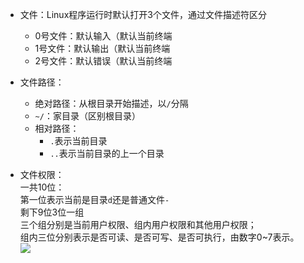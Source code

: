 + 文件：Linux程序运行时默认打开3个文件，通过文件描述符区分
	+ 0号文件：默认输入（默认当前终端
	+ 1号文件：默认输出（默认当前终端
	+ 2号文件：默认错误（默认当前终端

+ 文件路径：
	+ 绝对路径：从根目录开始描述，以`/`分隔
	+ `~/`：家目录（区别根目录）
	+ 相对路径：
		+ `.`表示当前目录
		+ `..`表示当前目录的上一个目录

+ 文件权限：  
	一共10位：  
		第一位表示当前是目录`d`还是普通文件`-`  
		剩下9位3位一组  
			三个组分别是当前用户权限、组内用户权限和其他用户权限；  
			组内三位分别表示是否可读、是否可写、是否可执行，由数字0~7表示。  
	![](https://cdn.jsdelivr.net/gh/zweix123/CS-notes@master/source/Linux/Linux文件信息.png)